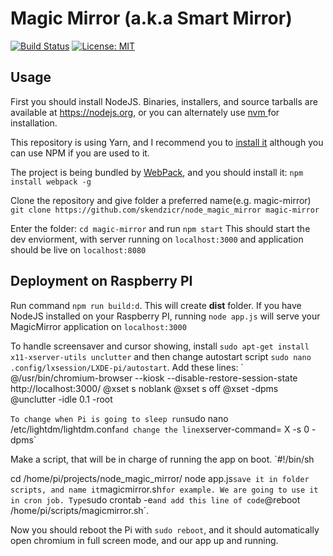 # Magic Mirror (a.k.a Smart Mirror)

[![Build Status](https://travis-ci.org/skendzicr/node_magic_mirror.svg?branch=master)](https://travis-ci.org/skendzicr/node_magic_mirror)
[![License: MIT](https://img.shields.io/badge/License-MIT-yellow.svg)](https://opensource.org/licenses/MIT)


Usage
----

First you should install NodeJS. Binaries, installers, and source tarballs are available at https://nodejs.org, or you can alternately use [nvm ](https://github.com/creationix/nvm) for installation.

This repository is using Yarn, and I recommend you to [install it](https://yarnpkg.com/en/docs/install) although you can use NPM if you are used to it.

The project is being bundled by [WebPack](https://webpack.github.io/docs/tutorials/getting-started/), and you should install it: `npm install webpack -g`

Clone the repository and give folder a preferred name(e.g. magic-mirror) `git clone https://github.com/skendzicr/node_magic_mirror magic-mirror`

Enter the folder: `cd magic-mirror` and run `npm start`
This should start the dev enviorment, with server running on `localhost:3000` and application should be live on `localhost:8080`

Deployment on Raspberry PI
-------------
Run command `npm run build:d`. This will create **dist** folder.
If you have NodeJS installed on your Raspberry PI, running `node app.js` will serve your MagicMirror application on `localhost:3000`

To handle screensaver and cursor showing, install `sudo apt-get install x11-xserver-utils unclutter` and then change autostart script `sudo nano .config/lxsession/LXDE-pi/autostart`. Add these lines: 
`
@/usr/bin/chromium-browser --kiosk --disable-restore-session-state http://localhost:3000/
@xset s noblank
@xset s off
@xset -dpms
@unclutter -idle 0.1 -root

`
To change when Pi is going to sleep run `sudo nano /etc/lightdm/lightdm.conf` and change the line `xserver-command= X -s 0 -dpms` 

Make a script, that will be in charge of running the app on boot. 
`#!/bin/sh

cd /home/pi/projects/node_magic_mirror/
node app.js`
save it in folder scripts, and name it `magicmirror.sh` for example. We are going to use it in cron job. Type `sudo crontab -e` and add this line of code `@reboot /home/pi/scripts/magicmirror.sh`.

Now you should reboot the Pi with `sudo reboot`, and it should automatically open chromium in full screen mode, and our app up and running. 

